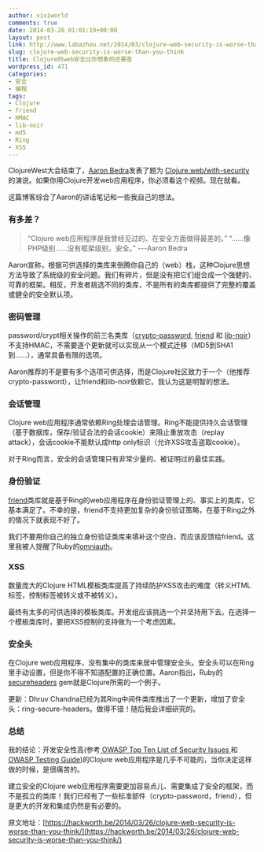 ```yaml
---
author: viviworld
comments: true
date: 2014-03-28 01:01:19+00:00
layout: post
link: http://www.labazhou.net/2014/03/clojure-web-security-is-worse-than-you-think/
slug: clojure-web-security-is-worse-than-you-think
title: Clojure的web安全比你想象的还要差
wordpress_id: 471
categories:
- 安全
- 编程
tags:
- Clojure
- friend
- HMAC
- lib-noir
- md5
- Ring
- XSS
---
```


ClojureWest大会结束了，[Aaron Bedra](https://twitter.com/abedra)发表了题为 [Clojure.web/with-security](http://www.youtube.com/watch?v=CBL59w7fXw4)的演说。如果你用Clojure开发web应用程序，你必须看这个视频。现在就看。

这篇博客综合了Aaron的讲话笔记和一些我自己的想法。


### 有多差？




<blockquote>“Clojure web应用程序是我曾经见过的、在安全方面做得最差的。”
“……像PHP级别……没有框架级别，安全。”
---Aaron Bedra</blockquote>


Aaron宣称，根据可供选择的类库来倒腾你自己的（web）栈，这种Clojure思想方法导致了系统级的安全问题。我们有碎片，但是没有把它们组合成一个强健的、可靠的框架。相反，开发者挑选不同的类库，不是所有的类库都提供了完整的覆盖或健全的安全默认项。


### 密码管理


password/crypt相关操作的前三名类库（[crypto-password](https://github.com/weavejester/crypto-password), [friend](https://github.com/cemerick/friend) 和 [lib-noir](https://github.com/noir-clojure/lib-noir)）不支持HMAC，不需要逐个更新就可以实现从一个模式迁移（MD5到SHA1到……），通常具备有限的选项。

Aaron推荐的不是要有多个选项可供选择，而是Clojure社区致力于一个（他推荐crypto-password），让friend和lib-noir依赖它。我认为这是明智的想法。


### 会话管理


Clojure web应用程序通常依赖Ring处理会话管理。Ring不能提供持久会话管理（基于数据库，保存/验证合法的会话cookie）来阻止重放攻击（replay attack），会话cookie不能默认成http only标识（允许XSS攻击盗取cookie）。

对于Ring而言，安全的会话管理只有非常少量的、被证明过的最佳实践。


### 身份验证


[friend](https://github.com/cemerick/friend)类库就是基于Ring的web应用程序在身份验证管理上的、事实上的类库，它基本满足了。不幸的是，friend不支持更加复杂的身份验证策略，在基于Ring之外的情况下就表现不好了。

我们不要用你自己的独立身份验证类库来填补这个空白，而应该反馈给friend。这里我被人提醒了Ruby的[omniauth](https://github.com/intridea/omniauth)。


### XSS


数量庞大的Clojure HTML模板类库提高了持续防护XSS攻击的难度（转义HTML标签，控制标签被转义或不被转义）。

最终有太多的可供选择的模板类库。开发组应该挑选一个并坚持用下去。在选择一个模板类库时，要把XSS控制的支持做为一个考虑因素。


### 安全头


在Clojure web应用程序，没有集中的类库来居中管理安全头。安全头可以在Ring里手动设置，但是你不得不知道配置的正确位置。Aaron指出，Ruby的[secureheaders](https://github.com/twitter/secureheaders) gem就是Clojure所需的一个例子。

更新：Dhruv Chandna已经为其Ring中间件类库推出了一个更新，增加了安全头：ring-secure-headers。做得不错！随后我会详细研究的。


### 总结


我的结论：开发安全性高(参考[ OWASP Top Ten List of Security Issues ](https://www.owasp.org/index.php/Top_10_2013)和 [OWASP Testing Guide](https://www.owasp.org/index.php/OWASP_Testing_Guide_v4_Table_of_Contents))的Clojure web应用程序是几乎不可能的，当你决定这样做的时候，是很痛苦的。

建立安全的Clojure web应用程序需要更加容易点儿、需要集成了安全的框架，而不是孤立的类库！我们已经有了一些标准部件（crypto-password，friend），但是更大的开发和集成仍然是有必要的。

原文地址：[https://hackworth.be/2014/03/26/clojure-web-security-is-worse-than-you-think/](https://hackworth.be/2014/03/26/clojure-web-security-is-worse-than-you-think/)
